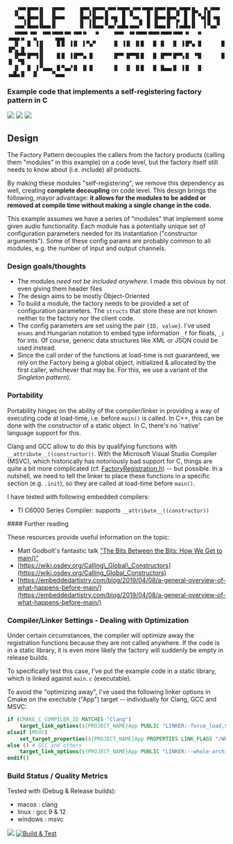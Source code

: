 ```
   ▗▄▄▗▄▄▄▗▖  ▗▄▄▄▖    ▗▄▄▖▗▄▄▄▖▗▄▄▗▄▄▄▖▗▄▄▗▄▄▄▗▄▄▄▗▄▄▖▗▄▄▄▗▖  ▗▖▗▄▄▖                 
  ▐▌  ▐▌  ▐▌  ▐▌       ▐▌ ▐▐▌  ▐▌    █ ▐▌    █ ▐▌  ▐▌ ▐▌ █ ▐▛▚▖▐▐▌                    
   ▝▀▚▐▛▀▀▐▌  ▐▛▀▀▘    ▐▛▀▚▐▛▀▀▐▌▝▜▌ █  ▝▀▚▖ █ ▐▛▀▀▐▛▀▚▖ █ ▐▌ ▝▜▐▌▝▜▌                 
  ▗▄▄▞▐▙▄▄▐▙▄▄▐▌       ▐▌ ▐▐▙▄▄▝▚▄▞▗▄█▄▗▄▄▞▘ █ ▐▙▄▄▐▌ ▐▗▄█▄▐▌  ▐▝▚▄▞▘                 
  ▗▄▄▄▖▗▄▖ ▗▄▄▗▄▄▄▗▄▖▗▄▄▗▖  ▗▖    ▗▄▄▖ ▗▄▗▄▄▄▗▄▄▄▗▄▄▄▗▄▄▖▗▖  ▗▖    ▗▄▄▄▗▖  ▗▖     ▗▄▄▖
  ▐▌  ▐▌ ▐▐▌    █▐▌ ▐▐▌ ▐▝▚▞▘     ▐▌ ▐▐▌ ▐▌█   █ ▐▌  ▐▌ ▐▐▛▚▖▐▌      █ ▐▛▚▖▐▌    ▐▌   
  ▐▛▀▀▐▛▀▜▐▌    █▐▌ ▐▐▛▀▚▖▐▌      ▐▛▀▘▐▛▀▜▌█   █ ▐▛▀▀▐▛▀▚▐▌ ▝▜▌      █ ▐▌ ▝▜▌    ▐▌   
  ▐▌  ▐▌ ▐▝▚▄▄▖ █▝▚▄▞▐▌ ▐▌▐▌      ▐▌  ▐▌ ▐▌█   █ ▐▙▄▄▐▌ ▐▐▌  ▐▌    ▗▄█▄▐▌  ▐▌    ▝▚▄▄▖                                                                                

```

### Example code that implements a self-registering factory pattern in C

![](https://img.shields.io/github/license/Sidelobe/SelfRegisteringFactoryInC)
![](https://img.shields.io/badge/C-99-blue.svg?style=flat&logo=c%2B%2B)
![](https://img.shields.io/badge/dependencies-none-blue)

## Design

The Factory Pattern decouples the callers from the factory products (calling them "modules" in this example) on a code level, but the factory itself still needs to know about (i.e. include) all products.

By making these modules "self-registering", we remove this dependency as well, creating **complete decoupling** on code level. This design brings the following, mayor advantage: **it allows for the modules to be added or removed at compile time without making a single change in the code.**

This example assumes we have a series of "modules" that implement some given audio functionality. Each module has a potentially unique set of configuration parameters needed for its instantiation ("constructor arguments"). Some of these config params are probably common to all modules, e.g. the number of input and output channels.

### Design goals/thoughts

* The modules *need not be included anywhere*. I made this obvious by not even giving them header files
* The design aims to be mostly Object-Oriented
* To build a module, the factory needs to be provided a set of configuration parameters. The `structs` that store these are not known neither to the factory nor the client code.
* The config parameters are set using the pair `{ID, value}`. I've used `enums` and Hungarian notation to embed type information `_f` for floats, `_i` for ints. Of course, generic data structures like XML or JSON could be used instead.
* Since the call order of the functions at load-time is not guaranteed, we rely on the Factory being a global object, initialized & allocated by the first caller, whichever that may be. For this, we use a variant of the *Singleton pattern*).

### Portability

Portability hinges on the ability of the compiler/linker in providing a way of executing code at load-time, i.e. before `main()` is called. In C++, this can be done with the constructor of a static object. In C, there's no 'native' language support for this.

Clang and GCC allow to do this by qualifying functions with `__attribute__((constructor))`. With the Microsoft Visual Studio Compiler (MSVC), which historically has notoriously bad support for C, things are quite a bit more complicated (cf. [FactoryRegistration.h](source/lib/FactoryRegistration.h)) -- but possible. In a nutshell, we need to tell the linker to place these functions in a specific section (e.g. `.init`), so they are called at load-time before `main()`.

I have tested with following embedded compilers:

- TI C6000 Series Compiler: supports `__attribute__((constructor))`


#### Further reading

These resources provide useful information on the topic:

- Matt Godbolt's fantastic talk ["The Bits Between the Bits: How We Get to main()"](https://www.youtube.com/watch?v=dOfucXtyEsU)
- [https://wiki.osdev.org/Calling\_Global\_Constructors](https://wiki.osdev.org/Calling_Global_Constructors)
- [https://embeddedartistry.com/blog/2019/04/08/a-general-overview-of-what-happens-before-main/](https://embeddedartistry.com/blog/2019/04/08/a-general-overview-of-what-happens-before-main/)

### Compiler/Linker Settings - Dealing with Optimization

Under certain circumstances, the compiler will optimize away the registration functions because they are not called anywhere. If the code is in a static library, it is even more likely the factory will suddenly be empty in release builds.

To specifically test this case, I've put the example code in a static library, which is linked against `main.c` (executable).

To avoid the "optimizing away", I've used the following linker options in Cmake on the exectuble ("App") target -- individually for Clang, GCC and MSVC:

```cmake
if (CMAKE_C_COMPILER_ID MATCHES "Clang")
    target_link_options(${PROJECT_NAME}App PUBLIC "LINKER:-force_load,$<TARGET_FILE:${PROJECT_NAME}Lib>")
elseif (MSVC)
    set_target_properties(${PROJECT_NAME}App PROPERTIES LINK_FLAGS "/WHOLEARCHIVE:${PROJECT_NAME}Lib")
else () # GCC and others
    target_link_options(${PROJECT_NAME}App PUBLIC "LINKER:--whole-archive,$<TARGET_FILE:${PROJECT_NAME}Lib>,--no-whole-archive")
endif()
```

### Build Status / Quality Metrics

Tested with (Debug & Release builds):

* macos : clang
* linux : gcc 9 & 12
* windows : msvc

![](https://img.shields.io/badge/branch-main-blue)
[![Build & Test](https://github.com/Sidelobe/SelfRegisteringFactoryInC/actions/workflows/workflow.yml/badge.svg?branch=main)](https://github.com/Sidelobe/SelfRegisteringFactoryInC/actions/workflows/workflow.yml)
&nbsp;&nbsp;&nbsp;&nbsp;&nbsp;&nbsp;&nbsp;&nbsp;&nbsp;&nbsp;&nbsp;&nbsp;&nbsp;&nbsp;&nbsp;&nbsp;&nbsp;&nbsp;&nbsp;&nbsp;&nbsp;
